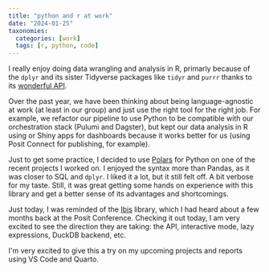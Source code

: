 ```yaml
---
title: "python and r at work"
date: "2024-01-25"
taxonomies:
  categories: [work]
  tags: [r, python, code]
---
```


I really enjoy doing data wrangling and analysis in R, primarly because of the `dplyr` and its sister Tidyverse packages like `tidyr` and `purrr` thanks to its [wonderful API](https://dplyr.tidyverse.org/).

Over the past year, we have been thinking about being language-agnostic at work (at least in our group) and just use the right tool for the right job. For example, we refactor our pipeline to use Python to be compatible with our orchestration stack (Pulumi and Dagster), but kept our data analysis in R using or Shiny apps for dashboards because it works better for us (using Posit Connect for publishing, for example).

Just to get some practice, I decided to use [Polars](https://pola.rs/) for Python on one of the recent projects I worked on. I enjoyed the syntax more than Pandas, as it was closer to SQL and `dplyr`. I liked it a lot, but it still felt off. A bit verbose for my taste. Still, it was great getting some hands on experience with this library and get a better sense of its advantages and shortcomings.

Just today, I was reminded of the [Ibis](https://ibis-project.org/) library, which I had heard about a few months back at the Posit Conference. Checking it out today, I am very excited to see the direction they are taking: the API, interactive mode, lazy expressions, DuckDB backend, etc.

I'm very excited to give this a try on my upcoming projects and reports using VS Code and Quarto.
